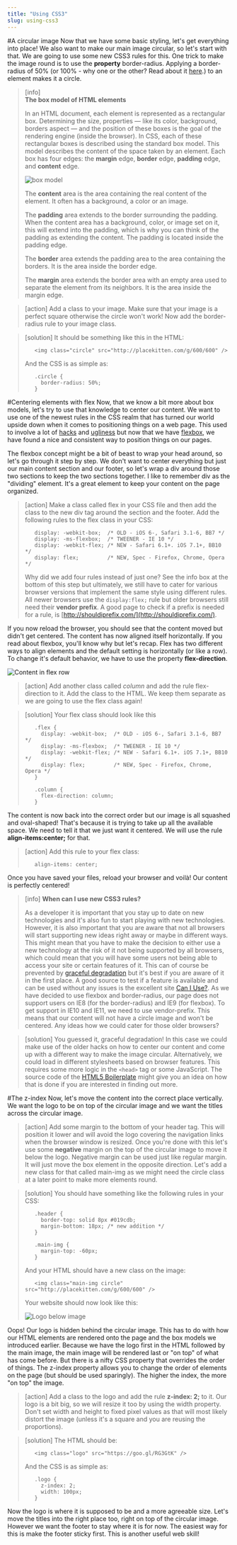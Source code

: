 ```yaml
---
title: "Using CSS3"
slug: using-css3
---     
```


#A circular image
Now that we have some basic styling, let's get everything into place! We also want to make our main image circular, so let's start with that. We are going to use some new CSS3 rules for this. One trick to make the image round is to use the **property** border-radius. Applying a border-radius of 50% (or 100% - why one or the other? Read about it [here](http://jessica-eldredge.com/2014/09/07/border-radius-50-or-100-percent/).) to an element makes it a circle.

> [info]  
> **The box model of HTML elements**
>
> In an HTML document, each element is represented as a rectangular box. Determining the size, properties — like its color, background, borders aspect — and the position of these boxes is the goal of the rendering engine (inside the browser).
> In CSS, each of these rectangular boxes is described using the standard box model. This model describes the content of the space taken by an element. Each box has four edges: the **margin** edge, **border** edge, **padding** edge, and **content** edge.
> 
> ![box model](./2-box-model.png "box model")
> 
> The **content** area is the area containing the real content of the element. It often has a background, a color or an image.
>
> The **padding** area extends to the border surrounding the padding. When the content area has a background, color, or image set on it, this will extend into the padding, which is why you can think of the padding as extending the content. The padding is located inside the padding edge.
>
> The **border** area extends the padding area to the area containing the borders. It is the area inside the border edge.
>
> The **margin** area extends the border area with an empty area used to separate the element from its neighbors. It is the area inside the margin edge.

<!-- Comment to break actionable boxes. -->

> [action]
> Add a class to your image. Make sure that your image is a perfect square otherwise the circle won't work! Now add the border-radius rule to your image class.

<!-- Comment to break actionable boxes. -->

> [solution]
> It should be something like this in the HTML:
> 
> ```
>    <img class="circle" src="http://placekitten.com/g/600/600" />
> ```
> And the CSS is as simple as:
> 
> ```
>    .circle {
>      border-radius: 50%;
>    }
> ```

#Centering elements with flex
Now, that we know a bit more about box models, let's try to use that knowledge to center our content. We want to use one of the newest rules in the CSS realm that has turned our world upside down when it comes to positioning things on a web page. This used to involve a lot of [hacks](http://stackoverflow.com/questions/2017809/what-is-the-best-way-to-center-a-webpages-content-using-css) and [ugliness](http://stackoverflow.com/questions/10872688/how-to-center-body-on-a-page) but now that we have [flexbox](https://philipwalton.github.io/solved-by-flexbox/demos/vertical-centering/), we have found a nice and consistent way to position things on our pages.

The flexbox concept might be a bit of beast to wrap your head around, so let's go through it step by step. We don't want to center everything but just our main content section and our footer, so let's wrap a div around those two sections to keep the two sections together. I like to remember div as the "dividing" element. It's a great element to keep your content on the page organized.

> [action]
> Make a class called flex in your CSS file and then add the class to the new div tag around the section and the footer. Add the following rules to the flex class in your CSS:
> 
> ```
>    display: -webkit-box;  /* OLD - iOS 6-, Safari 3.1-6, BB7 */
>    display: -ms-flexbox;  /* TWEENER - IE 10 */
>    display: -webkit-flex; /* NEW - Safari 6.1+. iOS 7.1+, BB10 */
>    display: flex;         /* NEW, Spec - Firefox, Chrome, Opera */
> ```
> Why did we add four rules instead of just one? See the info box at the bottom of this step but ultimately, we still have to cater for various browser versions that implement the same style using different rules. All newer browsers use the `display:flex;` rule but older browsers still need their **vendor prefix**. A good page to check if a prefix is needed for a rule, is [http://shouldiprefix.com/](http://shouldiprefix.com/).

If you now reload the browser, you should see that the content moved but didn't get centered. The content has now aligned itself horizontally. If you read about flexbox, you'll know why but let's recap. Flex has two different ways to align elements and the default setting is horizontally (or like a row). To change it's default behavior, we have to use the property **flex-direction**. 

![Content in flex row](./1-flex-row.png "Content in flex row")

> [action]
> Add another class called *column* and add the rule flex-direction to it. Add the class to the HTML. We keep them separate as we are going to use the flex class again!

<!-- Comment to break actionable boxes. -->

> [solution]
> Your flex class should look like this
> 
> ```
>    .flex {
>      display: -webkit-box;  /* OLD - iOS 6-, Safari 3.1-6, BB7 */
>      display: -ms-flexbox;  /* TWEENER - IE 10 */
>      display: -webkit-flex; /* NEW - Safari 6.1+. iOS 7.1+, BB10 */
>      display: flex;         /* NEW, Spec - Firefox, Chrome, Opera */
>    }
> 
>    .column {
>      flex-direction: column;
>    }
> ```

The content is now back into the correct order but our image is all squashed and oval-shaped! That's because it is trying to take up all the available space. We need to tell it that we just want it centered. We will use the rule **align-items:center;** for that.

> [action] 
> Add this rule to your flex class: 
> 
> ```
>    align-items: center;
> ```

Once you have saved your files, reload your browser and voil&#224;! Our content is perfectly centered! 

> [info]
> **When can I use new CSS3 rules?**
>
> As a developer it is important that you stay up to date on new technologies and it's also fun to start playing with new technologies. However, it is also important that you are aware that not all browsers will start supporting new ideas right away or maybe in different ways. This might mean that you have to make the decision to either use a new technology at the risk of it not being supported by all browsers, which could mean that you will have some users not being able to access your site or certain features of it. This can of course be prevented by [graceful degradation](https://www.w3.org/wiki/Graceful_degradation_versus_progressive_enhancement#Graceful_degradation_and_progressive_enhancement_in_a_nutshell) but it's best if you are aware of it in the first place. A good source to test if a feature is available and can be used without any issues is the excellent site [Can I Use?](http://caniuse.com/).
> As we have decided to use flexbox and border-radius, our page does not support users on IE8 (for the border-radius) and IE9 (for flexbox). To get support in IE10 and IE11, we need to use vendor-prefix. This means that our content will not have a circle image and won't be centered.
> Any ideas how we could cater for those older browsers?

<!-- Comment to break actionable boxes. -->

> [solution]
> You guessed it, graceful degradation! In this case we could make use of the older hacks on how to center our content and come up with a different way to make the image circular. Alternatively, we could load in different stylesheets based on browser features. This requires some more logic in the `<head>` tag or some JavaScript. The source code of the [HTML5 Boilerplate](https://github.com/h5bp/html5-boilerplate/blob/master/src/index.html) might give you an idea on how that is done if you are interested in finding out more. 

#The z-index
Now, let's move the content into the correct place vertically. We want the logo to be on top of the circular image and we want the titles across the circular image. 

> [action]
> Add some margin to the bottom of your header tag. This will position it lower and will avoid the logo covering the navigation links when the browser window is resized. Once you're done with this let's use some **negative** margin on the top of the circular image to move it below the logo. Negative margin can be used just like regular margin. It will just move the box element in the opposite direction. Let's add a new class for that called main-img as we might need the circle class at a later point to make more elements round. 

<!-- Comment to break actionable boxes. -->

> [solution]
> You should have something like the following rules in your CSS:
> 
> ```
>    .header {
>      border-top: solid 8px #019cdb; 
>      margin-bottom: 18px; /* new addition */
>    }
>    
>    .main-img {
>      margin-top: -60px;
>    }
> ```
> And your HTML should have a new class on the image:
> 
> ```
>    <img class="main-img circle" src="http://placekitten.com/g/600/600" />
> ```
> Your website should now look like this:
> 
> ![Logo below image](./2-logo-below.png "Logo below image")

Oops! Our logo is hidden behind the circular image. This has to do with how our HTML elements are rendered onto the page and the box models we introduced earlier. Because we have the logo first in the HTML followed by the main image, the main image will be rendered last or "on top" of what has come before. But there is a nifty CSS property that overrides the order of things. The z-index property allows you to change the order of elements on the page (but should be used sparingly). The higher the index, the more "on top" the image. 

> [action]
> Add a class to the logo and add the rule **z-index: 2;** to it. Our logo is a bit big, so we will resize it too by using the width property. Don't set width and height to fixed pixel values as that will most likely distort the image (unless it's a square and you are reusing the proportions).

<!-- Comment to break actionable boxes. -->

> [solution]
> The HTML should be:
> 
> ```
>    <img class="logo" src="https://goo.gl/RG3GtK" />
> ```
> And the CSS is as simple as:
> 
> ```
>    .logo {
>      z-index: 2;
>      width: 100px;
>    }
> ```

Now the logo is where it is supposed to be and a more agreeable size. Let's move the titles into the right place too, right on top of the circular image. However we want the footer to stay where it is for now. The easiest way for this is make the footer sticky first. This is another useful web skill!
